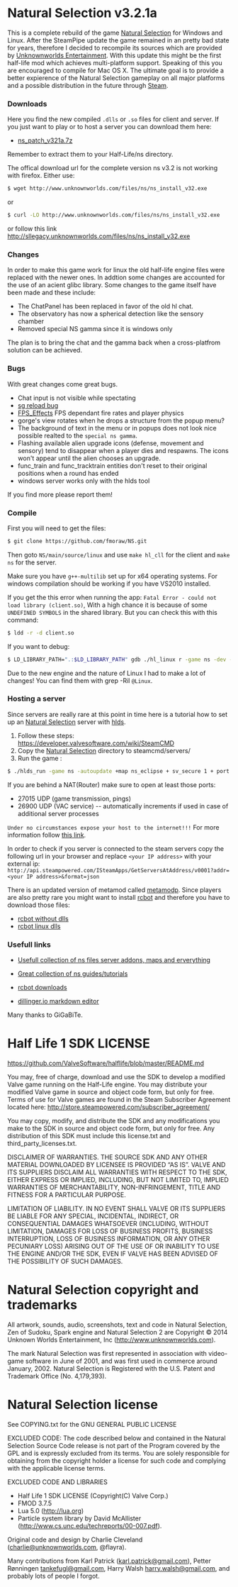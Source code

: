 # Natural Selection v3.2.1a
This is a complete rebuild of the game [Natural Selection] for Windows and Linux. After the SteamPipe update the game remained in an pretty bad state for years, therefore I decided to recompile its sources which are provided by [Unknownworlds Entertainment]. With this update this might be the first half-life mod which achieves multi-platform support. Speaking of this you are encouraged to compile for Mac OS X. The ultimate goal is to provide a better expierence of the Natural Selection gameplay on all major platforms and a possible distribution in the future through [Steam].

### Downloads
Here you find the new compiled `.dlls` or `.so` files for client and server. If you just want to play or to host a server you can download them here:
- [ns_patch_v321a.7z]

Remember to extract them to your Half-Life/ns directory.

The offical download url for the complete version ns v3.2 is not working with firefox. Either use:
```sh
$ wget http://www.unknownworlds.com/files/ns/ns_install_v32.exe
``` 
or
```sh
$ curl -LO http://www.unknownworlds.com/files/ns/ns_install_v32.exe
``` 
or follow this link http://sllegacy.unknownworlds.com/files/ns/ns_install_v32.exe
### Changes
In order to make this game work for linux the old half-life engine files were replaced with the newer ones. In addtion some changes are accounted for the use of an acient glibc library. Some changes to the game itself have been made and these include:
- The ChatPanel has been replaced in favor of the old hl chat.
- The observatory has now a spherical detection like the sensory chamber
- Removed special NS gamma since it is windows only

The plan is to bring the chat and the gamma back when a cross-platfrom solution can be achieved.

### Bugs
With great changes come great bugs.
- Chat input is not visible while spectating
- [sg reload bug] 
- [FPS_Effects] FPS dependant fire rates and player physics 
- gorge's view rotates when he drops a structure from the popup menu?
- The background of text in the menu or in popups does not look nice possible realted to the `special ns gamma`.
- Flashing available alien upgrade icons (defense, movement and sensory) tend to disappear when a player dies and respawns. The icons won't appear until the alien chooses an upgrade.
- func_train and func_tracktrain entities don't reset to their original positions when a round has ended
- windows server works only with the hlds tool

If you find more please report them!
### Compile

First you will need to get the files:
```sh
$ git clone https://github.com/fmoraw/NS.git
``` 

Then goto `NS/main/source/linux` and use `make hl_cll` for the client and `make ns` for the server.

Make sure you have `g++-multilib` set up for x64 operating systems. For windows compilation should be working if you have VS2010 installed.

If you get the this error when running the app: `Fatal Error - could not load library (client.so)`, With a high chance it is because of some `UNDEFINED SYMBOLS` in the shared library. But you can check this with this command:
``` sh 
$ ldd -r -d client.so
``` 

If you want to debug:
```sh
$ LD_LIBRARY_PATH=".:$LD_LIBRARY_PATH" gdb ./hl_linux r -game ns -dev -steam
``` 
Due to the new engine and the nature of Linux I had to make a lot of changes! You can find them with grep -Ril `@Linux`.

### Hosting a server
Since servers are really rare at this point in time here is a tutorial how to set up an [Natural Selection] server with [hlds]. 

1. Follow these steps: https://developer.valvesoftware.com/wiki/SteamCMD
2. Copy the [Natural Selection] directory to steamcmd/servers/
3. Run the game : 
```sh
$ ./hlds_run -game ns -autoupdate +map ns_eclipse + sv_secure 1 + port 27015 + ip 127.0.0.1 +hostname "Natural Selection" +maxplayers 32
``` 

If you are behind a NAT(Router) make sure to open at least those ports: 
- 27015 UDP (game transmission, pings) 
- 26900 UDP (VAC service) -- automatically increments if used in case of additional server processes

`Under no circumstances expose your host to the internet!!!` For more information follow [this link](https://developer.valvesoftware.com/wiki/Half-Life_Dedicated_Server).

In order to check if you server is connected to the steam servers copy the following url in your browser and replace `<your IP address>` with your external ip:
`http://api.steampowered.com/ISteamApps/GetServersAtAddress/v0001?addr=<your IP address>&format=json`

There is an updated version of metamod called [metamodp](http://metamod-p.sourceforge.net/). Since players are also pretty rare you might want to install [rcbot] and therefore you have to download those files:
 - [rcbot without dlls](http://filebase.bots-united.com/index.php?act=download&id=210)
 - [rcbot linux dlls](http://filebase.bots-united.com/index.php?act=download&id=428)

### Usefull links
* [Usefull collection of ns files server addons, maps and erverything ](http://www.brywright.co.uk/downloads/files/index.php?dir=natural-selection/)
* [Great collection of ns guides/tutorials](http://www.naturalns.clanservers.com/forums/index.php?topic=5.0)
*  [rcbot downloads](http://filebase.bots-united.com/index.php?act=category&id=19)
*  [dillinger.io markdown editor](http://dillinger.io/)

   [Natural Selection]: <http://unknownworlds.com/ns/>
   [Unknownworlds Entertainment]:<https://github.com/unknownworlds/NS>
   [ns_patch_v321a.7z]:<https://github.com/fmoraw/NS/blob/linux/ns_patch_v321a.7z?raw=true>
   [FPS_Effects]:<http://wiki.sourceruns.org/wiki/FPS_Effects>
   [Steam]: <http://store.steampowered.com/about/>
   [sg reload bug]:<https://github.com/unknownworlds/NS/issues/5>
   [hlds]:<https://developer.valvesoftware.com/wiki/Half-Life_Dedicated_Server>
   [rcbot]:<http://filebase.bots-united.com/index.php?act=category&id=19>


Many thanks to GiGaBiTe.


Half Life 1 SDK LICENSE
=======================

https://github.com/ValveSoftware/halflife/blob/master/README.md

You may, free of charge, download and use the SDK to develop a modified Valve game running on the Half-Life engine. You may distribute your modified Valve game in source and object code form, but only for free. Terms of use for Valve games are found in the Steam Subscriber Agreement located here: http://store.steampowered.com/subscriber_agreement/

You may copy, modify, and distribute the SDK and any modifications you make to the SDK in source and object code form, but only for free. Any distribution of this SDK must include this license.txt and third_party_licenses.txt.

DISCLAIMER OF WARRANTIES. THE SOURCE SDK AND ANY OTHER MATERIAL DOWNLOADED BY LICENSEE IS PROVIDED “AS IS”. VALVE AND ITS SUPPLIERS DISCLAIM ALL WARRANTIES WITH RESPECT TO THE SDK, EITHER EXPRESS OR IMPLIED, INCLUDING, BUT NOT LIMITED TO, IMPLIED WARRANTIES OF MERCHANTABILITY, NON-INFRINGEMENT, TITLE AND FITNESS FOR A PARTICULAR PURPOSE.

LIMITATION OF LIABILITY. IN NO EVENT SHALL VALVE OR ITS SUPPLIERS BE LIABLE FOR ANY SPECIAL, INCIDENTAL, INDIRECT, OR CONSEQUENTIAL DAMAGES WHATSOEVER (INCLUDING, WITHOUT LIMITATION, DAMAGES FOR LOSS OF BUSINESS PROFITS, BUSINESS INTERRUPTION, LOSS OF BUSINESS INFORMATION, OR ANY OTHER PECUNIARY LOSS) ARISING OUT OF THE USE OF OR INABILITY TO USE THE ENGINE AND/OR THE SDK, EVEN IF VALVE HAS BEEN ADVISED OF THE POSSIBILITY OF SUCH DAMAGES.

Natural Selection copyright and trademarks
==========================================
All artwork, sounds, audio, screenshots, text and code in Natural Selection, Zen of Sudoku, Spark engine and Natural Selection 2 are Copyright © 2014 Unknown Worlds Entertainment, Inc (http://www.unknownworlds.com).

The mark Natural Selection was first represented in association with video-game software in June of 2001, and was first used in commerce around January, 2002. Natural Selection is Registered with the U.S. Patent and Trademark Office (No. 4,179,393).

Natural Selection license
=========================
See COPYING.txt for the GNU GENERAL PUBLIC LICENSE

EXCLUDED CODE: The code described below and contained in the Natural Selection Source Code release is not part of the Program covered by the GPL and is expressly excluded from its terms. You are solely responsible for obtaining from the copyright holder a license for such code and complying with the applicable license terms.

EXCLUDED CODE AND LIBRARIES
- Half Life 1 SDK LICENSE (Copyright(C) Valve Corp.)
- FMOD 3.7.5
- Lua 5.0 (http://lua.org)
- Particle system library by David McAllister (http://www.cs.unc.edu/techreports/00-007.pdf).

Original code and design by Charlie Cleveland (charlie@unknownworlds.com, @flayra).

Many contributions from Karl Patrick (karl.patrick@gmail.com), Petter Rønningen <tankefugl@gmail.com>, Harry Walsh <harry.walsh@gmail.com>, and probably lots of people I forgot.

